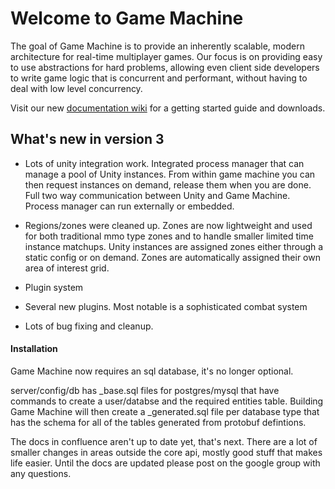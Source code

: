 # Welcome to Game Machine

The goal of Game Machine is to provide an inherently scalable, modern architecture for real-time multiplayer games.  Our focus is on providing easy to use abstractions for hard problems, allowing even client side developers to write game logic that is concurrent and performant, without having to deal with low level concurrency.

Visit our new [documentation wiki](http://www.gamemachine.io/confluence/display/GMD/Game+Machine+Documentation) for a getting started guide and downloads.


## What's new in version 3

- Lots of unity integration work.  Integrated process manager that can manage a pool of Unity instances.  From within game machine you can then request instances on demand, release them when you are done.  Full two way communication between Unity and Game Machine.  Process manager can run externally or embedded.

- Regions/zones were cleaned up.  Zones are now lightweight and used for both traditional mmo type zones and to handle smaller limited time instance matchups.  Unity instances are assigned zones either through a static config or on demand.  Zones are automatically assigned their own area of interest grid.

- Plugin system

- Several new plugins.  Most notable is a sophisticated combat system

- Lots of bug fixing and cleanup.

#### Installation


Game Machine now requires an sql database, it's no longer optional.

server/config/db has _base.sql files for postgres/mysql that have commands to create a user/databse and the required entities table.  Building Game Machine will then create a _generated.sql file per database type that has the schema for all of the tables generated from protobuf defintions.

The docs in confluence aren't up to date yet, that's next.  There are a lot of smaller changes in areas outside the core api, mostly good stuff that makes life easier.  Until the docs are updated please post on the google group with any questions.


